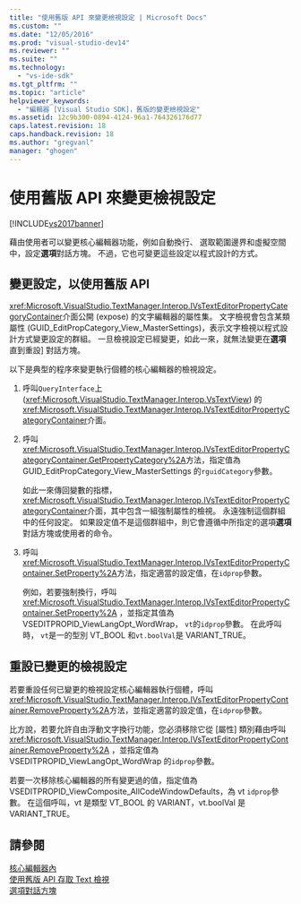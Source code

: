 ```yaml
---
title: "使用舊版 API 來變更檢視設定 | Microsoft Docs"
ms.custom: ""
ms.date: "12/05/2016"
ms.prod: "visual-studio-dev14"
ms.reviewer: ""
ms.suite: ""
ms.technology: 
  - "vs-ide-sdk"
ms.tgt_pltfrm: ""
ms.topic: "article"
helpviewer_keywords: 
  - "編輯器 [Visual Studio SDK]，舊版的變更檢視設定"
ms.assetid: 12c9b300-0894-4124-96a1-764326176d77
caps.latest.revision: 18
caps.handback.revision: 18
ms.author: "gregvanl"
manager: "ghogen"
---
```

# 使用舊版 API 來變更檢視設定
[!INCLUDE[vs2017banner](../code-quality/includes/vs2017banner.md)]

藉由使用者可以變更核心編輯器功能，例如自動換行、 選取範圍邊界和虛擬空間中，設定**選項**對話方塊。  不過，它也可變更這些設定以程式設計的方式。  
  
## 變更設定，以使用舊版 API  
 <xref:Microsoft.VisualStudio.TextManager.Interop.IVsTextEditorPropertyCategoryContainer>介面公開 \(expose\) 的文字編輯器的屬性集。  文字檢視會包含某類屬性 \(GUID\_EditPropCategory\_View\_MasterSettings\)，表示文字檢視以程式設計方式變更設定的群組。  一旦檢視設定已經變更，如此一來，就無法變更在**選項**直到重設\] 對話方塊。  
  
 以下是典型的程序來變更執行個體的核心編輯器的檢視設定。  
  
1.  呼叫`QueryInterface`上 \(<xref:Microsoft.VisualStudio.TextManager.Interop.VsTextView>\) 的<xref:Microsoft.VisualStudio.TextManager.Interop.IVsTextEditorPropertyCategoryContainer>介面。  
  
2.  呼叫<xref:Microsoft.VisualStudio.TextManager.Interop.IVsTextEditorPropertyCategoryContainer.GetPropertyCategory%2A>方法，指定值為 GUID\_EditPropCategory\_View\_MasterSettings 的`rguidCategory`參數。  
  
     如此一來傳回變數的指標， <xref:Microsoft.VisualStudio.TextManager.Interop.IVsTextEditorPropertyCategoryContainer>介面，其中包含一組強制屬性的檢視。  永遠強制這個群組中的任何設定。  如果設定值不是這個群組中，則它會遵循中所指定的選項**選項**對話方塊或使用者的命令。  
  
3.  呼叫<xref:Microsoft.VisualStudio.TextManager.Interop.IVsTextEditorPropertyContainer.SetProperty%2A>方法，指定適當的設定值，在`idprop`參數。  
  
     例如，若要強制換行，呼叫<xref:Microsoft.VisualStudio.TextManager.Interop.IVsTextEditorPropertyContainer.SetProperty%2A> ，並指定其值為 VSEDITPROPID\_ViewLangOpt\_WordWrap， `vt`的`idprop`參數。  在此呼叫時， `vt`是一的型別 VT\_BOOL 和`vt.boolVal`是 VARIANT\_TRUE。  
  
## 重設已變更的檢視設定  
 若要重設任何已變更的檢視設定核心編輯器執行個體，呼叫<xref:Microsoft.VisualStudio.TextManager.Interop.IVsTextEditorPropertyContainer.RemoveProperty%2A>方法，並指定適當的設定值，在`idprop`參數。  
  
 比方說，若要允許自由浮動文字換行功能，您必須移除它從 \[屬性\] 類別藉由呼叫<xref:Microsoft.VisualStudio.TextManager.Interop.IVsTextEditorPropertyContainer.RemoveProperty%2A> ，並指定值為 VSEDITPROPID\_ViewLangOpt\_WordWrap 的`idprop`參數。  
  
 若要一次移除核心編輯器的所有變更過的值，指定值為 VSEDITPROPID\_ViewComposite\_AllCodeWindowDefaults，為 vt `idprop`參數。  在這個呼叫，vt 是類型 VT\_BOOL 的 VARIANT，vt.boolVal 是 VARIANT\_TRUE。  
  
## 請參閱  
 [核心編輯器內](../extensibility/inside-the-core-editor.md)   
 [使用舊版 API 存取 Text 檢視](../extensibility/accessing-thetext-view-by-using-the-legacy-api.md)   
 [選項對話方塊](../ide/reference/options-dialog-box-visual-studio.md)